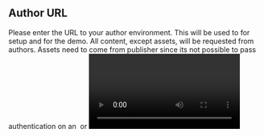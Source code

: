## Author URL 

Please enter the URL to your author environment.  This will be used to for setup and for the demo.  All content, except assets, will be requested from authors.  Assets need to come from publisher since its not possible to pass authentication on an <img /> or <video /> tag.